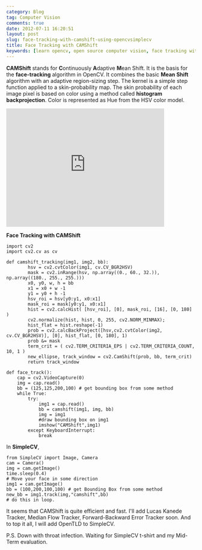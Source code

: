```yaml
---
category: Blog
tag: Computer Vision
comments: true
date: 2012-07-11 16:20:51
layout: post
slug: face-tracking-with-camshift-using-opencvsimplecv
title: Face Tracking with CAMShift
keywords: [learn opencv, open source computer vision, face tracking with opencv, track faces with opencv, google summer of code]
---
```


**CAMShift** stands for **C**ontinuously **A**daptive **M**ean Shift. It is the basis for the **face-tracking** algorithm in OpenCV. It combines the basic **Mean Shift** algorithm with an adaptive region-sizing step. The kernel is a simple step function applied to a skin-probability map. The skin probability of each image pixel is based on color using a method called **histogram backprojection**. Color is represented as Hue from the HSV color model.

<iframe width="420" height="315" src="http://www.youtube.com/embed/QnwT9QQPQow" frameborder="0" allowfullscreen></iframe>

**Face Tracking with CAMShift**
    
    import cv2
    import cv2.cv as cv
    
    def camshift_tracking(img1, img2, bb):
            hsv = cv2.cvtColor(img1, cv.CV_BGR2HSV)
            mask = cv2.inRange(hsv, np.array((0., 60., 32.)), np.array((180., 255., 255.)))
            x0, y0, w, h = bb
            x1 = x0 + w -1
            y1 = y0 + h -1
            hsv_roi = hsv[y0:y1, x0:x1]
            mask_roi = mask[y0:y1, x0:x1]
            hist = cv2.calcHist( [hsv_roi], [0], mask_roi, [16], [0, 180] )
            cv2.normalize(hist, hist, 0, 255, cv2.NORM_MINMAX);
            hist_flat = hist.reshape(-1)
            prob = cv2.calcBackProject([hsv,cv2.cvtColor(img2, cv.CV_BGR2HSV)], [0], hist_flat, [0, 180], 1)
            prob &= mask
            term_crit = ( cv2.TERM_CRITERIA_EPS | cv2.TERM_CRITERIA_COUNT, 10, 1 )
            new_ellipse, track_window = cv2.CamShift(prob, bb, term_crit)
            return track_window
    
    def face_track():
        cap = cv2.VideoCapture(0)
        img = cap.read()
        bb = (125,125,200,100) # get bounding box from some method
        while True:
            try:
                img1 = cap.read()
                bb = camshift(img1, img, bb)
                img = img1
                #draw bounding box on img1
                imshow("CAMShift",img1)
            except KeyboardInterrupt:
                break




In **SimpleCV**,
    
    from SimpleCV import Image, Camera
    cam = Camera()
    img = cam.getImage()
    time.sleep(0.4)
    # Move your face in some direction
    img1 = cam.getImage()
    bb = (100,200,100,100) # get Bounding Box from some method
    new_bb = img1.track(img,"camshift",bb)
    # do this in loop.

It seems that CAMShift is quite efficient and fast. I'll add Lucas Kanede Tracker, Median Flow Tracker, Forward-Backward Error Tracker soon. And to top it all, I will add OpenTLD to SimpleCV.

P.S. Down with throat infection. Waiting for SimpleCV t-shirt and my Mid-Term evaluation.
